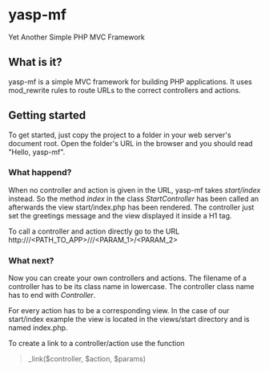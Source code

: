 yasp-mf
=======

Yet Another Simple PHP MVC Framework


What is it?
-----------

yasp-mf is a simple MVC framework for building PHP applications. 
It uses mod_rewrite rules to route URLs to the correct controllers and actions.

Getting started
---------------

To get started, just copy the project to a folder in your web server's document root. 
Open the folder's URL in the browser and you should read "Hello, yasp-mf".

### What happend?

When no controller and action is given in the URL, yasp-mf takes _start/index_ instead.
So the method _index_ in the class _StartController_ has been called an afterwards the
view start/index.php has been rendered. The controller just set the greetings message
and the view displayed it inside a H1 tag.

To call a controller and action directly go to the URL 
http://<SERVER>/<PATH_TO_APP>/<CONTROLLER>/<ACTION>/<PARAM_1>/<PARAM_2>

### What next?

Now you can create your own controllers and actions. The filename of a controller has to be its
class name in lowercase. The controller class name has to end with _Controller_.

For every action has to be a corresponding view. In the case of our start/index example the view is
located in the views/start directory and is named index.php.

To create a link to a controller/action use the function 
> _link($controller, $action, $params)


